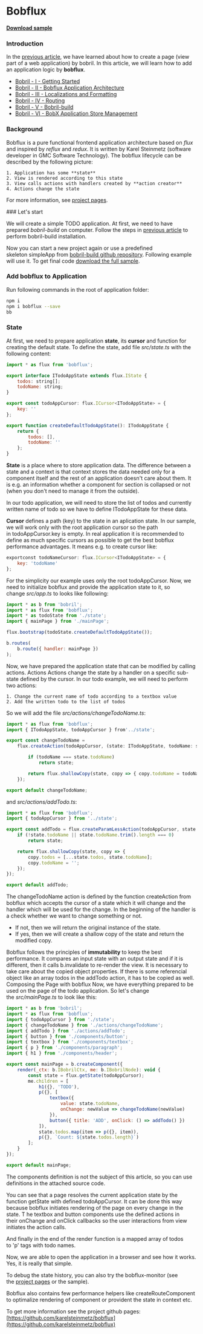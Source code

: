 # Bobflux

**[Download sample](https://minhaskamal.github.io/DownGit/#/home?url=https://github.com/keeema/bobril-samples/tree/master/sampleAppBobflux)** 
### Introduction 
In the [previous article](http://www.codeproject.com/Articles/1044425/Bobril-I-Getting-started), we have learned about how to create a page (view part of a web application) by bobril. In this article, we will learn how to add an application logic by **bobflux**. 
- [Bobril - I - Getting Started](http://www.codeproject.com/Articles/1044425/Bobril-I-Getting-started)
- [Bobril - II - Bobflux Application Architecture](http://www.codeproject.com/Articles/1055921/Bobril-II-Bobflux-application-architecture)
- [Bobril - III - Localizations and Formatting](http://www.codeproject.com/Articles/1058132/Bobril-III-Localizations-and-formatting)
- [Bobril - IV - Routing](http://www.codeproject.com/Articles/1058609/Bobril-IV-Routing)
- [Bobril - V - Bobril-build](https://www.codeproject.com/Articles/1167901/bobril-build)
- [Bobril - VI - BobX Application Store Management](https://www.codeproject.com/Articles/1201171/Bobril-VI-BobX-Application-Store-Management)

### Background 
Bobflux is a pure functional frontend application architecture based on _flux_ and inspired by _reflux_ and _redux_. It is written by Karel Steinmetz (software developer in GMC Software Technology). The bobflux lifecycle can be described by the following picture: 

    1. Application has some **state**
    2. View is rendered according to this state
    3. View calls actions with handlers created by **action creator**
    4. Actions change the state

For more information, see [project pages](https://github.com/karelsteinmetz/bobflux/). 

### Let's start 

We will create a simple TODO application. At first, we need to have prepared _bobril-build_ on computer. Follow the steps in [previous article](http://www.codeproject.com/Articles/1044425/Bobril-I-Getting-started) to perform bobril-build installation. 

Now you can start a new project again or use a predefined skeleton simpleApp from [bobril-build github repository](https://minhaskamal.github.io/DownGit/#/home?url=https://github.com/Bobris/bobril-build/tree/master/examples/simpleApp). Following example will use it. To get final code [download the full sample](https://minhaskamal.github.io/DownGit/#/home?url=https://github.com/keeema/bobril-samples/tree/master/sampleAppBobflux). 

### Add bobflux to Application 

Run following commands in the root of application folder:
``` bash
npm i
npm i bobflux --save
bb
```
### State 
At first, we need to prepare application **state**, its **cursor** and function for creating the default state. To define the state, add file _src/state.ts_ with the following content:
``` javascript
import * as flux from 'bobflux';

export interface ITodoAppState extends flux.IState {
    todos: string[];
    todoName: string;
}

export const todoAppCursor: flux.ICursor<ITodoAppState> = {
    key: ''
};

export function createDefaultTodoAppState(): ITodoAppState {
    return {
        todos: [],
        todoName: ''
    };
}
```
**State** is a place where to store application data. The difference between a state and a context is that context stores the data needed only for a component itself and the rest of an application doesn't care about them. It is e.g. an information whether a component for section is collapsed or not (when you don't need to manage it from the outside). 

In our todo application, we will need to store the list of todos and currently written name of todo so we have to define ITodoAppState for these data. 

**Cursor** defines a path (key) to the state in an aplication state. In our sample, we will work only with the root application cursor so the path in todoAppCursor.key is empty. In real application it is recommended to define as much specific cursors as possible to get the best bobflux performance advantages. It means e.g. to create cursor like: 
``` javascript
exportconst todoNameCursor: flux.ICursor<ITodoAppState> = {
    key: 'todoName'
};
```
For the simplicity our example uses only the root todoAppCursor. Now, we need to initialize bobflux and provide the application state to it, so change _src/app.ts_ to looks like following:
``` javascript
import * as b from 'bobril';
import * as flux from 'bobflux';
import * as todoState from './state';
import { mainPage } from './mainPage';

flux.bootstrap(todoState.createDefaultTodoAppState());

b.routes(
    b.route({ handler: mainPage })
);
```
Now, we have prepared the application state that can be modified by calling actions. Actions Actions change the state by a handler on a specific sub-state defined by the cursor. In our todo example, we will need to perform two actions: 

    1. Change the current name of todo according to a textbox value
    2. Add the written todo to the list of todos

So we will add the file _src/actions/changeTodoName.ts_:
``` javascript
import * as flux from 'bobflux';
import { ITodoAppState, todoAppCursor } from'../state';

export const changeTodoName = 
    flux.createAction(todoAppCursor, (state: ITodoAppState, todoName: string): ITodoAppState => {

        if (todoName === state.todoName)
            return state;

        return flux.shallowCopy(state, copy => { copy.todoName = todoName; });
    });

export default changeTodoName;
```
and _src/actions/addTodo.ts_: 
``` javascript
import * as flux from 'bobflux';
import { todoAppCursor } from '../state';

export const addTodo = flux.createParamLessAction(todoAppCursor, state => {
    if (!state.todoName || state.todoName.trim().length === 0)
        return state;

    return flux.shallowCopy(state, copy => {
        copy.todos = [...state.todos, state.todoName];
        copy.todoName = '';
    });
});

export default addTodo;
```
The changeTodoName action is defined by the function createAction from bobflux which accepts the cursor of a state which it will change and the handler which will be used for the change. In the beginning of the handler is a check whether we want to change something or not. 

- If not, then we will return the original instance of the state.
- If yes, then we will create a shallow copy of the state and return the modified copy.

Bobflux follows the principles of **immutability** to keep the best performance. It compares an input state with an output state and if it is different, then it calls b.invalidate to re-render the view. It is necessary to take care about the copied object properties. If there is some referencial object like an array todos in the addTodo action, it has to be copied as well. Composing the Page with bobflux Now, we have everything prepared to be used on the page of the todo application. So let's change the _src/mainPage.ts_ to look like this:
``` javascript
import * as b from 'bobril';
import * as flux from 'bobflux';
import { todoAppCursor } from './state';
import { changeTodoName } from './actions/changeTodoName';
import { addTodo } from './actions/addTodo';
import { button } from './components/button';
import { textbox } from './components/textbox';
import { p } from './components/paragraph';
import { h1 } from './components/header';

export const mainPage = b.createComponent({
    render(_ctx: b.IBobrilCtx, me: b.IBobrilNode): void {
        const state = flux.getState(todoAppCursor);
        me.children = [
            h1({}, 'TODO'),
            p({}, [
                textbox({ 
                    value: state.todoName, 
                    onChange: newValue => changeTodoName(newValue) 
                }),
                button({ title: 'ADD', onClick: () => addTodo() })
            ]),
            state.todos.map(item => p({}, item)),
            p({}, `Count: ${state.todos.length}`)
        ];
    }
});

export default mainPage;
```
The components definition is not the subject of this article, so you can use definitions in the attached source code. 

You can see that a page resolves the current application state by the function getState with defined todoAppCursor. It can be done this way because bobflux initiates rendering of the page on every change in the state. T
he textbox and button components use the defined actions in their onChange and onClick callbacks so the user interactions from view initiates the action calls. 

And finally in the end of the render function is a mapped array of todos to 'p' tags with todo names. 

Now, we are able to open the application in a browser and see how it works. Yes, it is really that simple. 

To debug the state history, you can also try the bobflux-monitor (see the [project pages](https://github.com/keeema/bobflux-monitor) or the sample). 

Bobflux also contains few performance helpers like createRouteComponent to optimalize rendering of component or provident the state in context etc. 

To get more information see the project github pages: [https://github.com/karelsteinmetz/bobflux](https://github.com/karelsteinmetz/bobflux)